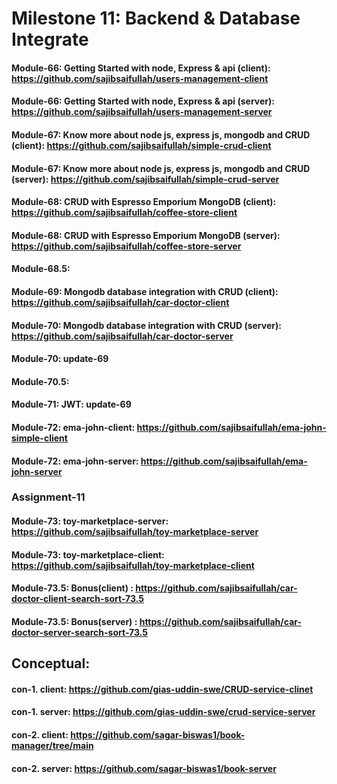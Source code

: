 # Milestone 11: Backend & Database Integrate
#### Module-66: Getting Started with node, Express & api (client): https://github.com/sajibsaifullah/users-management-client
#### Module-66: Getting Started with node, Express & api (server): https://github.com/sajibsaifullah/users-management-server
#### Module-67: Know more about node js, express js, mongodb and CRUD (client): https://github.com/sajibsaifullah/simple-crud-client
#### Module-67: Know more about node js, express js, mongodb and CRUD (server): https://github.com/sajibsaifullah/simple-crud-server
#### Module-68: CRUD with Espresso Emporium MongoDB (client): https://github.com/sajibsaifullah/coffee-store-client
#### Module-68: CRUD with Espresso Emporium MongoDB (server): https://github.com/sajibsaifullah/coffee-store-server
#### Module-68.5: 
#### Module-69: Mongodb database integration with CRUD (client): https://github.com/sajibsaifullah/car-doctor-client 
#### Module-70: Mongodb database integration with CRUD (server): https://github.com/sajibsaifullah/car-doctor-server
#### Module-70: update-69
#### Module-70.5: 
#### Module-71: JWT: update-69
#### Module-72: ema-john-client: https://github.com/sajibsaifullah/ema-john-simple-client
#### Module-72: ema-john-server: https://github.com/sajibsaifullah/ema-john-server
### Assignment-11
#### Module-73: toy-marketplace-server: https://github.com/sajibsaifullah/toy-marketplace-server
#### Module-73: toy-marketplace-client: https://github.com/sajibsaifullah/toy-marketplace-client
#### Module-73.5: Bonus(client) : https://github.com/sajibsaifullah/car-doctor-client-search-sort-73.5
#### Module-73.5: Bonus(server) : https://github.com/sajibsaifullah/car-doctor-server-search-sort-73.5

## Conceptual:
#### con-1. client: https://github.com/gias-uddin-swe/CRUD-service-clinet
#### con-1. server: https://github.com/gias-uddin-swe/crud-service-server 
#### con-2. client: https://github.com/sagar-biswas1/book-manager/tree/main
#### con-2. server: https://github.com/sagar-biswas1/book-server
#### 